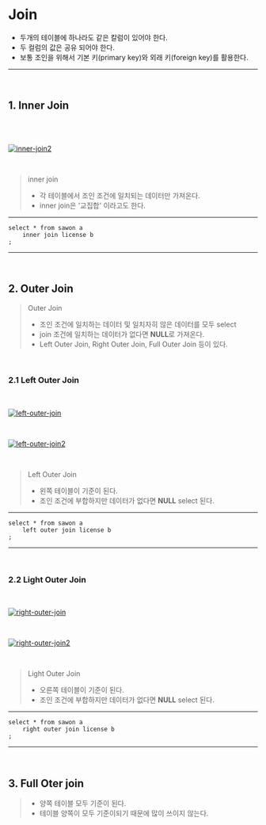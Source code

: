 # Join  
- 두개의 테이블에 하나라도 같은 칼럼이 있어야 한다.
- 두 컬럼의 값은 공유 되어야 한다.
- 보통 조인을 위해서 기본 키(primary key)와 외래 키(foreign key)를 활용한다.  

---  

<br/>  

## 1. Inner Join  

<br/>  



<br/>  

<a href="https://ibb.co/9cp5Sp6"><img src="https://i.ibb.co/BcfMFfb/inner-join2.png" alt="inner-join2" border="0"></a>  

<br/>  

> inner join  
> * 각 테이블에서 조인 조건에 일치되는 데이터만 가져온다.  
> * inner join은 '교집합' 이라고도 한다.  

---  

```
select * from sawon a
    inner join license b
;
```   
---  
  
<br/>  

## 2. Outer Join  

> Outer Join  
> * 조인 조건에 일치하는 데이터 및 일치자히 않은 데이터를 모두 select
> * join 조건에 일치하는 데이터가 없다면 **NULL**로 가져온다.  
> * Left Outer Join, Right Outer Join, Full Outer Join 등이 있다.  
  
<br/>  

### 2.1 Left Outer Join  

<br/>  

<a href="https://ibb.co/cx6VxK9"><img src="https://i.ibb.co/Tr4drDG/left-outer-join.png" alt="left-outer-join" border="0"></a>  

<br/>  

<a href="https://ibb.co/jRBzW8K"><img src="https://i.ibb.co/JQ0qycL/left-outer-join2.png" alt="left-outer-join2" border="0"></a>  

<br/>  

> Left Outer Join  
> * 왼쪽 테이블이 기준이 된다.  
> * 조인 조건에 부합하지만 데이터가 없다면 **NULL** select 된다.  

--- 

```
select * from sawon a  
    left outer join license b
;
```  

---

<br/>  

### 2.2 Light Outer Join  

<br/>  

<a href="https://imgbb.com/"><img src="https://i.ibb.co/zmygpHm/right-outer-join.png" alt="right-outer-join" border="0"></a>  

<br/>  

<a href="https://ibb.co/j4CBccR"><img src="https://i.ibb.co/ryBTCCs/right-outer-join2.png" alt="right-outer-join2" border="0"></a>  

<br/>  

> Light Outer Join  
> * 오른쪽 테이블이 기준이 된다.  
> * 조인 조건에 부합하지만 데이터가 없다면 **NULL** select 된다.  

---  

```
select * from sawon a  
    right outer join license b  
;
```  

---  

<br/>  

## 3. Full Oter join  

> * 양쪽 테이블 모두 기준이 된다.  
> * 테이블 양쪽이 모두 기준이되기 때문에 많이 쓰이지 않는다. 
 
